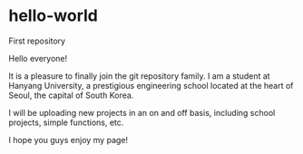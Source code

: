 # hello-world
First repository

Hello everyone!

It is a pleasure to finally join the git repository family. I am a student at Hanyang University, a prestigious engineering
school located at the heart of Seoul, the capital of South Korea.

I will be uploading new projects in an on and off basis, including school projects, simple functions, etc.

I hope you guys enjoy my page!
